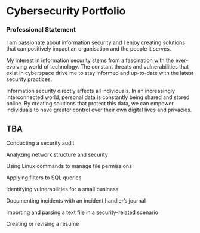 # Cybersecurity Portfolio

### Professional Statement

I am passionate about information security and I enjoy creating solutions that can positively impact an organisation and the people it serves.

My interest in information security stems from a fascination with the ever-evolving world of technology. The constant threats and vulnerabilities that exist in cyberspace drive me to stay informed and up-to-date with the latest security practices.

Information security directly affects all individuals. In an increasingly interconnected world, personal data is constantly being shared and stored online. By creating solutions that protect this data, we can empower individuals to have greater control over their own digital lives and privacies.

## TBA

Conducting a security audit

Analyzing network structure and security

Using Linux commands to manage file permissions

Applying filters to SQL queries

Identifying vulnerabilities for a small business

Documenting incidents with an incident handler’s journal

Importing and parsing a text file in a security-related scenario

Creating or revising a resume
